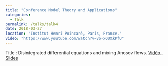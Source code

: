 ```yaml
---
title: "Conference Model Theory and Applications"
categories:
  - Talk
permalink: /talks/talk4
date: 2018-03-27
location: "Institut Henri Poincaré, Paris, France."
video: "https://www.youtube.com/watch?v=vo-xOUXkPfU"
---
```


Title : Disintegrated differential equations and mixing Anosov flows. <a href="https://www.youtube.com/watch?v=vo-xOUXkPfU"> Vidéo </a>, <a href = "/assets/pdf/slides-IHP.pdf"> Slides </a>
